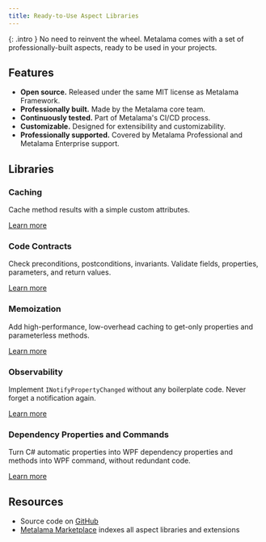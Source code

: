 ```yaml
---
title: Ready-to-Use Aspect Libraries
---
```


{: .intro }
No need to reinvent the wheel. Metalama comes with a set of professionally-built aspects, ready to be used in your projects.

## Features

* **Open source.** Released under the same MIT license as Metalama Framework.
* **Professionally built.** Made by the Metalama core team.
* **Continuously tested.** Part of Metalama's CI/CD process.
* **Customizable.** Designed for extensibility and customizability.
* **Professionally supported.** Covered by Metalama Professional and Metalama Enterprise support. <i class="premium"></i>

## Libraries

<div class="tiles">
<div markdown="block">

### Caching

Cache method results with a simple custom attributes.

[Learn more](/applications/devops/caching)

</div>
<div markdown="block">

### Code Contracts

Check preconditions, postconditions, invariants. Validate fields, properties, parameters, and return values.

[Learn more](/applications/contracts)

</div>
<div markdown="block">

### Memoization

Add high-performance, low-overhead caching to get-only properties and parameterless methods.

[Learn more](/applications/ui/memoization)

</div>
<div markdown="block">

### Observability

Implement `INotifyPropertyChanged` without any boilerplate code. Never forget a notification again.

[Learn more](/applications/ui/inotifypropertychanged)

</div>
<div markdown="block">

### Dependency Properties and Commands

Turn C# automatic properties into WPF dependency properties and methods into WPF command, without redundant code.

[Learn more](http://localhost:8080/applications/ui/dependency-property)

</div>
</div>

## Resources

* Source code on [GitHub](https://github.com/metalama/Metalama/tree/HEAD/Metalama.Patterns)
* [Metalama Marketplace](/marketplace) indexes all aspect libraries and extensions